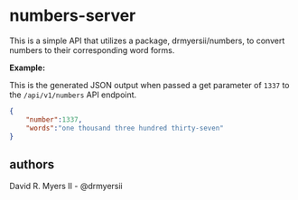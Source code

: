# numbers-server

This is a simple API that utilizes a package, drmyersii/numbers, to convert numbers to their corresponding word forms.

**Example:**

This is the generated JSON output when passed a get parameter of ```1337``` to the ```/api/v1/numbers``` API endpoint.

```json
{
    "number":1337,
    "words":"one thousand three hundred thirty-seven"
}
```

## authors

David R. Myers II - @drmyersii
